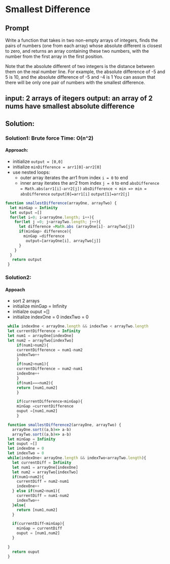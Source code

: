 #  Smallest Difference
## Prompt
Write a function that takes in two non-empty arrays of integers, finds the pairs of numbers (one from each array) whose absolute different is closest to zero, and returns an array containing these two numbers, with the number from the first array in the first position.

Note that the absolute different of two integers is the distance between them on the real number line. For example, the absolute difference of -5 and 5 is 10, and the absolute difference of -5 and -4 is 1
You can assum that there will be only one pair of numbers with the smallest difference.

input: 2 arrays of itegers
output: an array of 2 nums have smallest absolute difference
----------------------------------------------------

## Solution:

### Solution1: Brute force Time: O(n^2)
 #### Approach:

- initialize `output = [0,0]`
- initialize `minDifference = arr1[0]-arr2[0]`
- use nested loops:
    - outer array iterates the arr1 from index `i = 0` to end
    - inner array iterates the arr2 from index `j = 0` to end
    `absDifference  = Math.abs(arr1[i]-arr2[j])`
    `absDifference < min => min = absDifference`
        `output[0]=arr1[i]`
        `output[1]=arr2[j]`
```js
function smallestDifference(arrayOne, arrayTwo) {
  let minGap = Infinity
  let output =[]
  for(let i=0; i<arrayOne.length; i++){
    for(let j =0; j<arrayTwo.length; j++){
      let difference =Math.abs (arrayOne[i]- arrayTwo[j])
      if(minGap> difference){
        minGap =difference
         output=[arrayOne[i], arrayTwo[j]]
      }
    }
  }
   return output
 }

```
### Solution2:
#### Appoach
 - sort 2 arrays
 - initialize minGap = Infinity
 - initialze ouput =[]
 - initialize indexOne = 0
              indexTwo = 0
```js
 while indexOne < arrayOne.length && indexTwo < arrayTwo.length
 let currentDifference = Infinity
 let num1 = arrayOne[indexOne]
 let num2 = arrayTwo[indexTwo]
     if(num1>num2){
     currentDifference = num1-num2
     indexTwo++
     }
     if(num2>num1){
     currentDifference = num2-num1
     indexOne++
     }
     if(num1===num2){
     return [num1,num2]
     }

     if(currentDifference<minGap){
     minGap =currentDifference
     ouput =[num1,num2]
     }

```


```js
 function smallestDifference2(arrayOne, arrayTwo) {
   arrayOne.sort((a,b)=> a-b)
   arrayTwo.sort((a,b)=> a-b)
 let minGap = Infinity
 let ouput =[]
 let indexOne = 0
 let indexTwo = 0
 while(indexOne< arrayOne.length && indexTwo<arrayTwo.length){
   let currentDiff = Infinity
   let num1 = arrayOne[indexOne]
   let num2 = arrayTwo[indexTwo]
   if(num1<num2){
     currentDiff = num2-num1
     indexOne++
   } else if(num2<num1){
     currentDiff = num1-num2
     indexTwo++
   }else{
     return [num1,num2]
   }

   if(currentDiff<minGap){
     minGap = currentDiff
     ouput = [num1,num2]
   }

 }
   return ouput
 }
```

